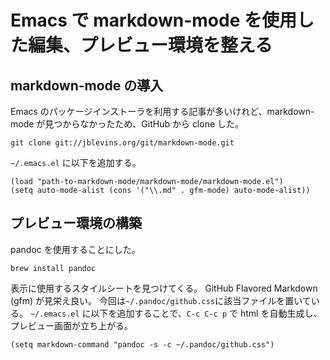 
# Emacs で markdown-mode を使用した編集、プレビュー環境を整える

## markdown-mode の導入 ##

Emacs のパッケージインストーラを利用する記事が多いけれど、markdown-mode が見つからなかったため、GitHub から clone した。

``` shell
git clone git://jblevins.org/git/markdown-mode.git
```

`~/.emacs.el` に以下を追加する。

``` emacs-lisp
(load "path-to-markdown-mode/markdown-mode/markdown-mode.el")
(setq auto-mode-alist (cons '("\\.md" . gfm-mode) auto-mode-alist))
```

## プレビュー環境の構築 ##

pandoc を使用することにした。

``` shell
brew install pandoc
```

表示に使用するスタイルシートを見つけてくる。
GitHub Flavored Markdown (gfm) が見栄え良い。
今回は`~/.pandoc/github.css`に該当ファイルを置いている。
`~/.emacs.el` に以下を追加することで、`C-c C-c p` で html を自動生成し、プレビュー画面が立ち上がる。

``` emacs-lisp
(setq markdown-command "pandoc -s -c ~/.pandoc/github.css")
```
